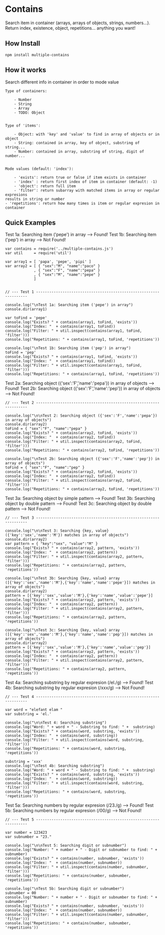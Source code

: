 
# Contains

Search item in container (arrays, arrays of objects, strings, numbers...).
Return index, existence, object, repetitions... anything you want!

## How Install

	npm install multiple-contains

## How it works

Search different info in container in order to mode value

	Type of containers:

		- Number
		- String
		- Array
		- TODO: Object


	Type of 'items':

		- Object: with 'key' and 'value' to find in array of objects or in object
		- String: contained in array, key of object, substring of string...
		- Number: contained in array, substring of string, digit of number...


	Mode values (default: 'index'):

		- 'exists': return true or false if item exists in container
		- 'index' : return first index of item in container (default: -1)
		- 'object': return full item
		- 'filter': return subarray with matched items in array or regular expresions
    results in string or number
    - 'repetitions': return how many times is item or regular expresion in
    container


## Quick Examples

Test 1a: Searching item ('pepe') in array --> Found!
Test 1b: Searching item ('pep') in array  --> Not Found!

```
var contains = require('../multiple-contains.js')
var util     = require('util')

var array1 = [ 'papa', 'pepe', 'pipi' ]
var array2 = [ { "sex":"M", "name":"paco" }
             , { "sex":"F", "name":"pepa" }
             , { "sex":"M", "name":"pepe" }
             ]


// --- Test 1 ------------------------------------------------------------------

console.log("\nTest 1a: Searching item ('pepe') in array")
console.dir(array1)

var toFind = 'pepe'
console.log("Exists? " + contains(array1, toFind, 'exists'))
console.log("Index: "  + contains(array1, toFind))
console.log("Filter: " + util.inspect(contains(array1, toFind, 'filter')))
console.log("Repetitions: " + contains(array1, toFind, 'repetitions'))

console.log("\nTest 1b: Searching item ('pep') in array")
toFind = 'pep'
console.log("Exists? " + contains(array1, toFind, 'exists'))
console.log("Index: "  + contains(array1, toFind))
console.log("Filter: " + util.inspect(contains(array1, toFind, 'filter')))
console.log("Repetitions: " + contains(array1, toFind, 'repetitions'))

```

Test 2a: Searching object ({'sex':'F','name':'pepa'}) in array of objects --> Found!
Test 2b: Searching object ({'sex':'F','name':'pep'}) in array of objects  --> Not Found!

```
// --- Test 2 ------------------------------------------------------------------

console.log("\n\nTest 2: Searching object ({'sex':'F','name':'pepa'}) in array of objects")
console.dir(array2)
toFind = { "sex":"F", "name":"pepa" }
console.log("Exists? " + contains(array2, toFind, 'exists'))
console.log("Index: "  + contains(array2, toFind))
console.log("Filter: " + util.inspect(contains(array2, toFind, 'filter')))
console.log("Repetitions: " + contains(array2, toFind, 'repetitions'))

console.log("\nTest 2b: Searching object ({'sex':'F','name':'pep'}) in array of objects")
toFind = { "sex":"F", "name":"pep" }
console.log("Exists? " + contains(array2, toFind, 'exists'))
console.log("Index: "  + contains(array2, toFind))
console.log("Filter: " + util.inspect(contains(array2, toFind, 'filter')))
console.log("Repetitions: " + contains(array2, toFind, 'repetitions'))

```

Test 3a: Searching object by simple pattern --> Found!
Test 3b: Searching object by double pattern --> Found!
Test 3c: Searching object by double pattern --> Not Found!

```
// --- Test 3 ------------------------------------------------------------------

console.log("\n\nTest 3: Searching {key, value} ({'key':'sex','name':'M'}) matches in array of objects")
console.dir(array2)
var pattern = { "key":"sex", "value":"M" }
console.log("Exists? " + contains(array2, pattern, 'exists'))
console.log("Index: "  + contains(array2, pattern))
console.log("Filter: " + util.inspect(contains(array2, pattern, 'filter')))
console.log("Repetitions: " + contains(array2, pattern, 'repetitions'))

console.log("\nTest 3b: Searching {key, value} array ([{'key':'sex','name':'M'},{'key':'name','name':'pepe'}]) matches in array of objects")
console.dir(array2)
pattern = [{'key':'sex','value':'M'},{'key':'name','value':'pepe'}]
console.log("Exists? " + contains(array2, pattern, 'exists'))
console.log("Index: "  + contains(array2, pattern))
console.log("Filter: " + util.inspect(contains(array2, pattern, 'filter')))
console.log("Repetitions: " + contains(array2, pattern, 'repetitions'))

console.log("\nTest 3c: Searching {key, value} array ([{'key':'sex','name':'M'},{'key':'name','name':'pep'}]) matches in array of objects")
console.dir(array2)
pattern = [{'key':'sex','value':'M'},{'key':'name','value':'pep'}]
console.log("Exists? " + contains(array2, pattern, 'exists'))
console.log("Index: "  + contains(array2, pattern))
console.log("Filter: " + util.inspect(contains(array2, pattern, 'filter')))
console.log("Repetitions: " + contains(array2, pattern, 'repetitions'))

```

Test 4a: Searching substring by regular expresion (/el./g)  --> Found!
Test 4b: Searching substring by regular expresion (/xxx/g)  --> Not Found!

```
// --- Test 4 ------------------------------------------------------------------

var word = "elefant elam "
var substring = 'el.'

console.log("\n\nTest 4: Searching substring")
console.log("Word: " + word + " - Substring to find: " +  substring)
console.log("Exists? " + contains(word, substring, 'exists'))
console.log("Index: "  + contains(word, substring))
console.log("Filter: " + util.inspect(contains(word, substring, 'filter')))
console.log("Repetitions: " + contains(word, substring, 'repetitions'))

substring = 'xxx'
console.log("\nTest 4b: Searching substring")
console.log("Word: " + word + " - Substring to find: " +  substring)
console.log("Exists? " + contains(word, substring, 'exists'))
console.log("Index: "  + contains(word, substring))
console.log("Filter: " + util.inspect(contains(word, substring, 'filter')))
console.log("Repetitions: " + contains(word, substring, 'repetitions'))

```

Test 5a: Searching numbers by regular expresion (/23./g) --> Found!
Test 5b: Searching numbers by regular expresion (/00/g)  --> Not Found!

```
// --- Test 5 ------------------------------------------------------------------

var number = 123423
var subnumber = "23."

console.log("\n\nTest 5: Searching digit or subnumber")
console.log("Number: " + number + " - Digit or subnumber to find: " +  subnumber)
console.log("Exists? " + contains(number, subnumber, 'exists'))
console.log("Index: "  + contains(number, subnumber))
console.log("Filter: " + util.inspect(contains(number, subnumber, 'filter')))
console.log("Repetitions: " + contains(number, subnumber, 'repetitions'))

console.log("\nTest 5b: Searching digit or subnumber")
subnumber = 00
console.log("Number: " + number + " - Digit or subnumber to find: " +  subnumber)
console.log("Exists? " + contains(number, subnumber, 'exists'))
console.log("Index: "  + contains(number, subnumber))
console.log("Filter: " + util.inspect(contains(number, subnumber, 'filter')))
console.log("Repetitions: " + contains(number, subnumber, 'repetitions'))
```
